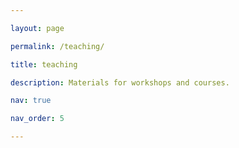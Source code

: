 ```yaml
---

layout: page

permalink: /teaching/

title: teaching

description: Materials for workshops and courses.

nav: true

nav_order: 5

---
```

